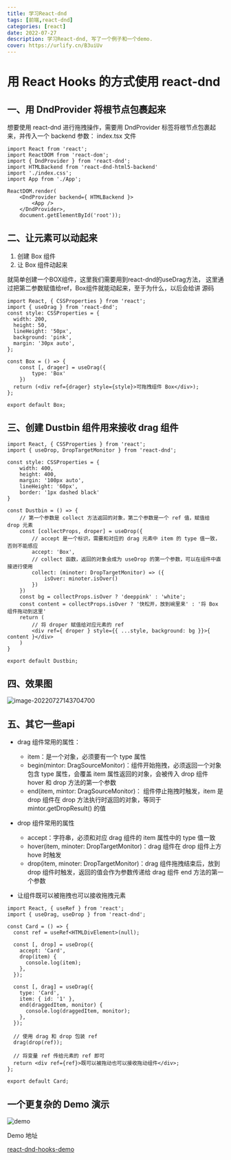 ```yaml
---
title: 学习React-dnd
tags: [前端,react-dnd]
categories: [react]
date: 2022-07-27
description: 学习React-dnd, 写了一个例子和一个demo.
cover: https://urlify.cn/B3uiUv
---
```

# 用 React Hooks 的方式使用 react-dnd

## 一、用 DndProvider 将根节点包裹起来

想要使用 react-dnd 进行拖拽操作，需要用 DndProvider 标签将根节点包裹起来，并传入一个 backend 参数： index.tsx 文件

~~~tsx
import React from 'react';
import ReactDOM from 'react-dom';
import { DndProvider } from 'react-dnd';
import HTMLBackend from 'react-dnd-html5-backend'
import './index.css';
import App from './App';

ReactDOM.render(
    <DndProvider backend={ HTMLBackend }>
        <App />
    </DndProvider>,
    document.getElementById('root'));
~~~

## 二、让元素可以动起来

1. 创建 Box 组件
2. 让 Box 组件动起来

就简单创建一个BOX组件，这里我们需要用到react-dnd的useDrag方法， 这里通过把第二参数赋值给ref，Box组件就能动起来，至于为什么，以后会给讲
源码

~~~tsx
import React, { CSSProperties } from 'react';
import { useDrag } from 'react-dnd';
const style: CSSProperties = {
  width: 200,
  height: 50,
  lineHeight: '50px',
  background: 'pink',
  margin: '30px auto',
};

const Box = () => {
    const [, drager] = useDrag({
        type: 'Box'
    })
  return (<div ref={drager} style={style}>可拖拽组件 Box</div>);
};

export default Box;
~~~

## 三、创建 Dustbin 组件用来接收 drag 组件

~~~tsx
import React, { CSSProperties } from 'react';
import { useDrop, DropTargetMonitor } from 'react-dnd';

const style: CSSProperties = {
    width: 400,
    height: 400,
    margin: '100px auto',
    lineHeight: '60px',
    border: '1px dashed black'
}

const Dustbin = () => {
    // 第一个参数是 collect 方法返回的对象，第二个参数是一个 ref 值，赋值给 drop 元素
    const [collectProps, droper] = useDrop({
        // accept 是一个标识，需要和对应的 drag 元素中 item 的 type 值一致，否则不能感应
        accept: 'Box',
        // collect 函数，返回的对象会成为 useDrop 的第一个参数，可以在组件中直接进行使用
        collect: (minoter: DropTargetMonitor) => ({
            isOver: minoter.isOver()
        })
    })
    const bg = collectProps.isOver ? 'deeppink' : 'white';
    const content = collectProps.isOver ? '快松开，放到碗里来' : '将 Box 组件拖动到这里'
    return (
        // 将 droper 赋值给对应元素的 ref
        <div ref={ droper } style={{ ...style, background: bg }}>{ content }</div>
    )
}

export default Dustbin;
~~~

## 四、效果图

![image-20220727143704700](/img/react-dnd/image-20220727143704700.png)

## 五、其它一些api

- drag 组件常用的属性：
  - item：是一个对象，必须要有一个 type 属性
  - begin(mintor: DragSourceMonitor)：组件开始拖拽，必须返回一个对象包含 type 属性，会覆盖 item 属性返回的对象，会被传入 drop 组件 hover 和 drop 方法的第一个参数
  - end(item, mintor: DragSourceMonitor)： 组件停止拖拽时触发，item 是 drop 组件在 drop 方法执行时返回的对象，等同于 mintor.getDropResult() 的值




- drop 组件常用的属性
  - accept：字符串，必须和对应 drag 组件的 item 属性中的 type 值一致
  - hover(item, minoter: DropTargetMonitor)：drag 组件在 drop 组件上方 hove 时触发
  - drop(item, minoter: DropTargetMonitor)：drag 组件拖拽结束后，放到 drop 组件时触发，返回的值会作为参数传递给 drag 组件 end 方法的第一个参数


- 让组件既可以被拖拽也可以接收拖拽元素

~~~tsx
import React, { useRef } from 'react';
import { useDrag, useDrop } from 'react-dnd';

const Card = () => {
  const ref = useRef<HTMLDivElement>(null);

  const [, drop] = useDrop({
    accept: 'Card',
    drop(item) {
      console.log(item);
    },
  });

  const [, drag] = useDrag({
    type: 'Card',
    item: { id: '1' },
    end(draggedItem, monitor) {
      console.log(draggedItem, monitor);
    },
  });

  // 使用 drag 和 drop 包装 ref
  drag(drop(ref));

  // 将变量 ref 传给元素的 ref 即可
  return <div ref={ref}>既可以被拖动也可以接收拖动组件</div>;
};

export default Card;

~~~

## 一个更复杂的 Demo 演示

![demo](/img/react-dnd/%E6%8B%96%E6%8B%BD%E5%B9%B6%E6%8E%92%E5%BA%8F%E9%A2%84%E8%A7%88.gif)

Demo 地址

[react-dnd-hooks-demo](https://github.com/kangkang123269/kate-demo/tree/main/react-dnd-hooks-demo)